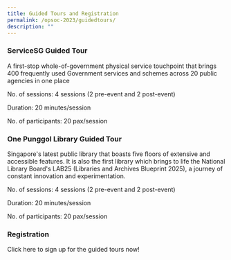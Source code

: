 ```yaml
---
title: Guided Tours and Registration
permalink: /opsoc-2023/guidedtours/
description: ""
---
```

###  ServiceSG Guided Tour   
A first-stop whole-of-government physical service touchpoint that brings 400 frequently used Government services and schemes across 20 public agencies in one place

No. of sessions: 4 sessions (2 pre-event and 2 post-event)

Duration: 20 minutes/session

No. of participants: 20 pax/session

###  One Punggol Library Guided Tour   
Singapore's latest public library that boasts five floors of extensive and accessible features. It is also the first library which brings to life the National Library Board's LAB25 (Libraries and Archives Blueprint 2025), a journey of constant innovation and experimentation.

No. of sessions: 4 sessions (2 pre-event and 2 post-event)

Duration: 20 minutes/session

No. of participants: 20 pax/session

### Registration
Click here to sign up for the guided tours now!